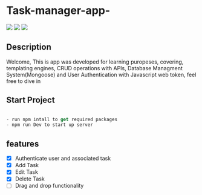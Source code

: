 # Task-manager-app-
![](https://img.shields.io/badge/Code-Express-informational?style=flat&logo=express&color=000000)
![](https://img.shields.io/badge/Code-NodeJs-informational?style=flat&logo=nodedotjs&color=339933)
![](https://img.shields.io/badge/Code-MongoDB-informational?style=flat&logo=mongodb&color=47A24B)

## Description
Welcome, This is app was developed for learning puropeses, covering, templating engines, CRUD operations with APIs, Database Managment System(Mongoose) and User Authentication with Javascript web token, feel free to dive in 

## Start Project
```js

- run npm intall to get required packages
- npm run Dev to start up server
```
## features
- [x] Authenticate user and associated task
- [x] Add Task
- [x] Edit Task
- [x] Delete Task
- [ ] Drag and drop functionality 
